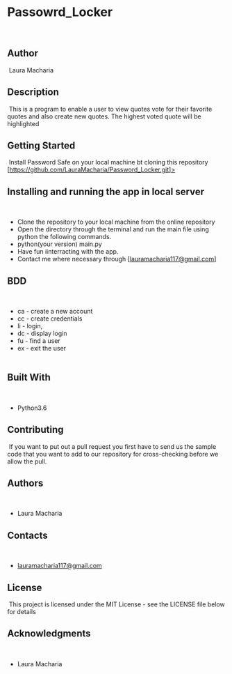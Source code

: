 # Passowrd_Locker
​
## Author
​
Laura Macharia
​
## Description
​
This is a program to enable a user to view quotes vote for their favorite quotes and also create new quotes. The highest voted quote will be highlighted
​
## Getting Started
​
Install Password Safe on your local machine bt cloning this repository
[https://github.com/LauraMacharia/Password_Locker.git]>
​
## Installing and running the app in local server
​
* Clone the repository to your local machine from the online repository
* Open the directory through the terminal and run the main file using python the following commands.
* python(your version) main.py
* Have fun iinterracting with the app.
* Contact me where necessary through [lauramacharia117@gmail.com]
​
## BDD
​
* ca - create a new account
* cc - create credentials 
*  li - login,
*  dc - display login 
*  fu - find a user
*  ex - exit the user  
​
## Built With
​
* Python3.6
​
## Contributing
​
If you want to put out a pull request you first have to send us the sample code that you want to add to our repository for cross-checking before we allow the pull.
​
## Authors
​
* Laura Macharia
​
## Contacts
​
* lauramacharia117@gmail.com
​
## License
​
This project is licensed under the MIT License - see the LICENSE file below for details
​
## Acknowledgments
​
* Laura Macharia
